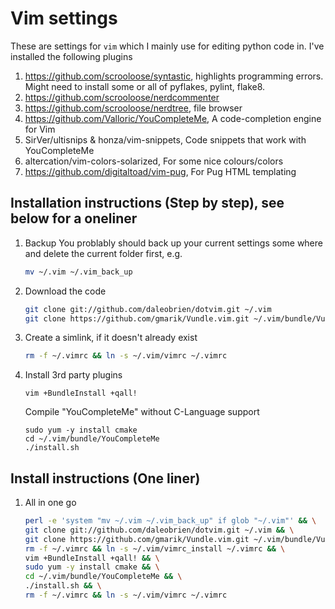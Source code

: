 # Vim settings

These are settings for ```vim``` which I mainly use for editing python code in.  I've installed the following plugins

1. https://github.com/scrooloose/syntastic, highlights programming errors.  Might need to install some or all of pyflakes, pylint, flake8.
1. https://github.com/scrooloose/nerdcommenter
1. https://github.com/scrooloose/nerdtree, file browser
1. https://github.com/Valloric/YouCompleteMe, A code-completion engine for Vim
1. SirVer/ultisnips & honza/vim-snippets, Code snippets that work with YouCompleteMe
1. altercation/vim-colors-solarized, For some nice colours/colors
1. https://github.com/digitaltoad/vim-pug, For Pug HTML templating

## Installation instructions (Step by step), see below for a oneliner

1. Backup
    You problably should back up your current settings some where and delete the current folder first, e.g.

    ```sh
    mv ~/.vim ~/.vim_back_up
    ```

1. Download the code

    ```sh
    git clone git://github.com/daleobrien/dotvim.git ~/.vim
    git clone https://github.com/gmarik/Vundle.vim.git ~/.vim/bundle/Vundle.vim
    ```


1. Create a simlink, if it doesn't already exist

    ```sh
    rm -f ~/.vimrc && ln -s ~/.vim/vimrc ~/.vimrc
    ```

1. Install 3rd party plugins
  
    ```
    vim +BundleInstall +qall!
    ```

    Compile "YouCompleteMe" without C-Language support

    ```    
    sudo yum -y install cmake
    cd ~/.vim/bundle/YouCompleteMe
    ./install.sh
    ```

## Install instructions (One liner)

1. All in one go

    ```sh
    perl -e 'system "mv ~/.vim ~/.vim_back_up" if glob "~/.vim"' && \
    git clone git://github.com/daleobrien/dotvim.git ~/.vim && \
    git clone https://github.com/gmarik/Vundle.vim.git ~/.vim/bundle/Vundle.vim && \
    rm -f ~/.vimrc && ln -s ~/.vim/vimrc_install ~/.vimrc && \
    vim +BundleInstall +qall! && \
    sudo yum -y install cmake && \
    cd ~/.vim/bundle/YouCompleteMe && \
    ./install.sh && \
    rm -f ~/.vimrc && ln -s ~/.vim/vimrc ~/.vimrc
    ```

